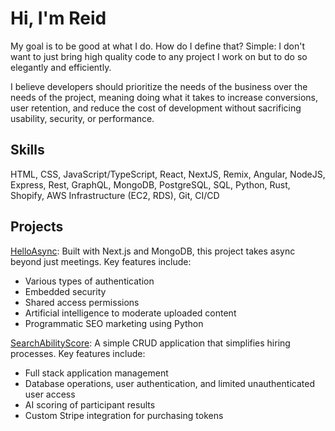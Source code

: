 # Hi, I'm Reid

My goal is to be good at what I do. How do I define that? Simple: I don't want to just bring high quality code to any project I work on but to do so elegantly and efficiently.

I believe developers should prioritize the needs of the business over the needs of the project, meaning doing what it takes to increase conversions, user retention, and reduce the cost of development without sacrificing usability, security, or performance.

## Skills

HTML, CSS, JavaScript/TypeScript, React, NextJS, Remix, Angular, NodeJS, Express, Rest, GraphQL, MongoDB, PostgreSQL, SQL, Python, Rust, Shopify, AWS Infrastructure (EC2, RDS), Git, CI/CD

## Projects
[HelloAsync](https://www.helloasync.com, "Leveling up async for teams of all types"): Built with Next.js and MongoDB, this project takes async beyond just meetings. Key features include:

- Various types of authentication
- Embedded security
- Shared access permissions
- Artificial intelligence to moderate uploaded content
- Programmatic SEO marketing using Python

[SearchAbilityScore](https://www.searchabilityscore.com, "Take your hiring to the next level"): A simple CRUD application that simplifies hiring processes. Key features include:

- Full stack application management
- Database operations, user authentication, and limited unauthenticated user access
- AI scoring of participant results
- Custom Stripe integration for purchasing tokens
